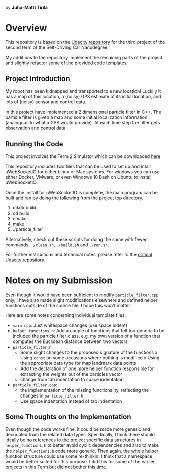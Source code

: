 by **Juha-Matti Tirilä** 

# Overview
This repository is based on the [Udacity repository](https://github.com/udacity/CarND-Kidnapped-Vehicle-Project) for the third project of the second term of the Self-Driving 
Car Nanodegree.

My additions to the repository implement the remaining parts of the project and slightly refactor some of the 
provided code templates. 

## Project Introduction
My robot has been kidnapped and transported to a new location! Luckily it has a map of this location, a (noisy) GPS estimate of its initial location, and lots of (noisy) sensor and control data.

In this project have implemented a 2 dimensional particle filter in C++. The particle filter is given a map and some initial localization information (analogous to what a GPS would provide). At each time step the filter gets observation and control data. 

## Running the Code
This project involves the Term 2 Simulator which can be downloaded [here](https://github.com/udacity/self-driving-car-sim/releases)

This repository includes two files that can be used to set up and intall uWebSocketIO for either Linux or Mac systems. For windows you can use either Docker, VMware, or even Windows 10 Bash on Ubuntu to install uWebSocketIO.

Once the install for uWebSocketIO is complete, the main program can be built and ran by doing the following from the project top directory.

1. mkdir build
2. cd build
3. cmake ..
4. make
5. ./particle_filter

Alternatively, check out these scripts for doing the same with fewer commands: `./clean.sh`, `./build.sh` and `./run.sh`.

For further instructions and technical notes, please refer to the [oritinal Udacity repository](https://github.com/udacity/CarND-Kidnapped-Vehicle-Project).

# Notes on my Submission

Even though it would have been sufficient to modify `particle_filter.cpp` only, I have also made 
slight modifications elsewhere and defined helper functions outside of the source file. I hope this won't matter.  

Here are some notes concerning individual template files: 
* `main.cpp`: Just whitespace changes (use space indent)
* `helper_functions.h`: Add a couple of functions that felt too generic to be included the particle filter class, e.g. 
   my own version of a function that computes the Euclidean distance between two vectors
* `particle_filter.h`: 
  - Some slight changes to the proposed signature of the functions
    x Using `const` on some occasions where nothing is modified
    x Using the appropriate data type for map landmark data points 
  - Add the declaration of one more helper function responsible for extracting the weights
    out of the particles vector
  - change from tab indentation to space indentation  
* `particle_filter.cpp`: 
  - the implementation of the missing functionality, reflecting the changes in `particle_filter.h`
  - Use space indentation instead of tab indentation
  
## Some Thoughts on the Implementation 

Even though the code works fine, it could be made more generic and decoupled from the related data types. Specifically, 
I think there should ideally be no references to the project specific data structures in `helper_functions.h` to better 
avoid cyclic dependencies and also to make the `helper_functions.h` code more generic. Then again, the whole helper 
function structure could use some re-thinkin. I think that a namespace would be better suited for this purpose. I did 
this for some of the earlier projects in this Term but did not bother this time.  
